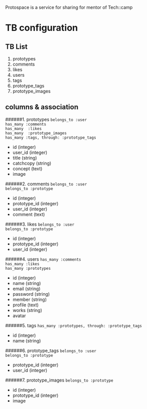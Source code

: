 Protospace is a service for sharing
 for mentor of Tech::camp 

# TB configuration
## TB List
1. prototypes 
2. comments
3. likes
4. users
5. tags
6. prototype_tags
7. prototype_images

## columns & association
######1. prototypes
`belongs_to :user`  
`has_many :comments`  
`has_many  :likes`  
`has_many  :prototype_images`  
`has_many :tags, through: :prototype_tags`  
 - id (integer)
 - user_id (integer)
 - title (string)
 - catchcopy (string)
 - concept (text)
 - image

######2. comments
`belongs_to :user`  
`belongs_to :prototype`  
 - id (integer)
 - prototype_id (integer)
 - user_id (integer)
 - comment (text)

######3. likes
`belongs_to :user`  
`belongs_to :prototype`  
 - id (integer)
 - prototype_id (integer)
 - user_id (integer)

######4. users
`has_many :comments`  
`has_many :likes`  
`has_many :prototypes`  
 - id (integer)
 - name (string)
 - email (string)
 - password (string)
 - member (string)
 - profile (text)
 - works (string)
 - avatar

######5. tags
`has_many :prototypes, through: :prototype_tags`  
 - id (integer)
 - name (string)

######6. prototype_tags
`belongs_to :user`  
`belongs_to :prototype`  
 - prototype_id (integer)
 - user_id (integer)

######7. prototype_images
`belongs_to :prototype`  
 - id (integer)
 - prototype_id (integer)
 - image